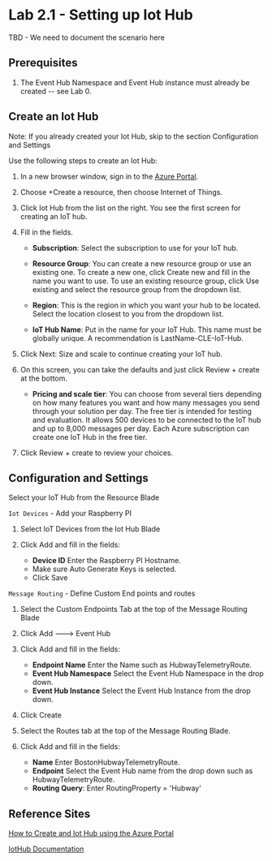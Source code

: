 # Lab 2.1 - Setting up Iot Hub
TBD - We need to document the scenario here

## Prerequisites
1.  The Event Hub Namespace and Event Hub instance must already be created -- see Lab 0.

## Create an Iot Hub

Note:  If you already created your Iot Hub, skip to the section Configuration and Settings

Use the following steps to create an Iot Hub:    

1. In a new browser window, sign in to the [Azure Portal][Azure-Portal].

2. Choose +Create a resource, then choose Internet of Things.
3. Click Iot Hub from the list on the right. You see the first screen for creating an IoT hub.
4. Fill in the fields.

   * **Subscription**: Select the subscription to use for your IoT hub.
    
   * **Resource Group**: You can create a new resource group or use an existing one. To create a new one, click Create new and fill in the name you want to use. To use an existing resource group, click Use existing and select the resource group from the dropdown list.
   * **Region**: This is the region in which you want your hub to be located. Select the location closest to you from the dropdown list.
   * **IoT Hub Name**: Put in the name for your IoT Hub. This name must be globally unique. A recommendation is LastName-CLE-IoT-Hub.
5. Click Next: Size and scale to continue creating your IoT hub.  
6. On this screen, you can take the defaults and just click Review + create at the bottom.  
    * **Pricing and scale tier**: You can choose from several tiers depending on how many features you want and how many messages you send through your solution per day. The free tier is intended for testing and evaluation. It allows 500 devices to be connected to the IoT hub and up to 8,000 messages per day. Each Azure subscription can create one IoT Hub in the free tier.

7.  Click Review + create to review your choices. 


   

## Configuration and Settings

Select your IoT Hub from the Resource Blade

`Iot Devices` - Add your Raspberry PI

1.  Select IoT Devices from the Iot Hub Blade

2.  Click Add and fill in the fields:
    * **Device ID**  Enter the Raspberry PI Hostname.
    * Make sure Auto Generate Keys is selected.
    * Click Save
   
`Message Routing` - Define Custom End points and routes
1.  Select the Custom Endpoints Tab at the top of the Message Routing Blade

2.  Click Add ---> Event Hub

3.  Click Add and fill in the fields:
    * **Endpoint Name**  Enter the Name such as HubwayTelemetryRoute.
    * **Event Hub Namespace**  Select the Event Hub Namespace in the drop down.
    * **Event Hub Instance**  Select the Event Hub Instance from the drop down.
4.  Click Create
5.  Select the Routes tab at the top of the Message Routing Blade.
6.  Click Add and fill in the fields:
    * **Name**  Enter BostonHubwayTelemetryRoute.
    * **Endpoint** Select the Event Hub name from the drop down such as HubwayTelemetryRoute.
    * **Routing Query**:  Enter RoutingProperty = 'Hubway'



## Reference Sites

[How to Create and Iot Hub using the Azure Portal][Create-iot-hub]

[IotHub Documentation][IotHub-Documentation]



[Azure-Portal]: https://portal.azure.com/ 

[Create-iot-hub]: https://docs.microsoft.com/en-us/azure/iot-hub/iot-hub-create-through-portal

[IotHub-Documentation]: https://docs.microsoft.com/en-us/azure/iot-hub/
